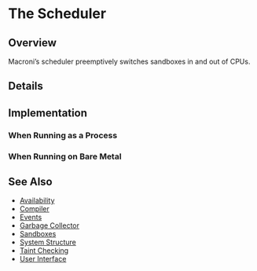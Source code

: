 The Scheduler
=============

## Overview

Macroni’s scheduler preemptively switches sandboxes in and out of CPUs.


## Details




## Implementation

### When Running as a Process




### When Running on Bare Metal




## See Also
* [Availability](Availability.md)
* [Compiler](Compiler.md)
* [Events](Events.md)
* [Garbage Collector](Garbage_Collector.md)
* [Sandboxes](Sandboxes.md)
* [System Structure](System_Structure.md)
* [Taint Checking](Taint_Checking.md)
* [User Interface](User_Interface.md)
